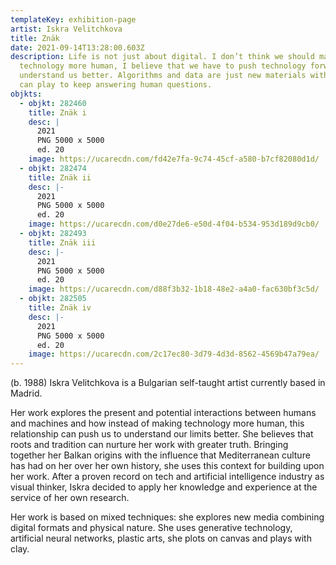 ```yaml
---
templateKey: exhibition-page
artist: Iskra Velitchkova
title: Znäk
date: 2021-09-14T13:28:00.603Z
description: Life is not just about digital. I don’t think we should make
  technology more human, I believe that we have to push technology forward to
  understand us better. Algorithms and data are just new materials with which we
  can play to keep answering human questions.
objkts:
  - objkt: 282460
    title: Znäk i
    desc: |
      2021
      PNG 5000 x 5000
      ed. 20
    image: https://ucarecdn.com/fd42e7fa-9c74-45cf-a580-b7cf82080d1d/
  - objkt: 282474
    title: Znäk ii
    desc: |-
      2021
      PNG 5000 x 5000
      ed. 20
    image: https://ucarecdn.com/d0e27de6-e50d-4f04-b534-953d189d9cb0/
  - objkt: 282493
    title: Znäk iii
    desc: |-
      2021
      PNG 5000 x 5000 
      ed. 20
    image: https://ucarecdn.com/d88f3b32-1b18-48e2-a4a0-fac630bf3c5d/
  - objkt: 282505
    title: Znäk iv
    desc: |-
      2021
      PNG 5000 x 5000
      ed. 20
    image: https://ucarecdn.com/2c17ec80-3d79-4d3d-8562-4569b47a79ea/
---
```

(b. 1988) Iskra Velitchkova is a Bulgarian self-taught artist currently based in Madrid. 

Her work explores the present and potential interactions between humans and machines and how instead of making technology more human, this relationship can push us to understand our limits better. She believes that roots and tradition can nurture her work with greater truth. Bringing together her Balkan origins with the influence that Mediterranean culture has had on her over her own history, she uses this context for building upon her work. After a proven record on tech and artificial intelligence industry as visual thinker, Iskra decided to apply her knowledge and experience at the service of her own research. 

Her work is based on mixed techniques: she explores new media combining digital formats and physical nature. She uses generative technology, artificial neural networks, plastic arts, she plots on canvas and plays with clay.